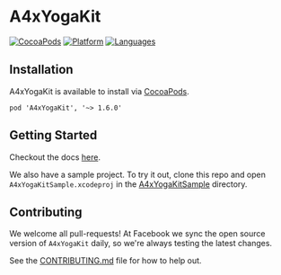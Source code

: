 # A4xYogaKit

[![CocoaPods](https://img.shields.io/cocoapods/v/A4xYogaKit.svg?style=flat)](https://cocoapods.org/pods/A4xYogaKit)
[![Platform](https://img.shields.io/badge/platforms-iOS-orange.svg)](https://facebook.github.io/yoga/docs/api/A4xYogaKit/)
[![Languages](https://img.shields.io/badge/languages-ObjC%20%7C%20Swift-orange.svg)](https://facebook.github.io/yoga/docs/api/A4xYogaKit/)

## Installation
A4xYogaKit is available to install via [CocoaPods](https://cocoapods.org/).

```
pod 'A4xYogaKit', '~> 1.6.0'
```

## Getting Started
Checkout the docs [here](https://facebook.github.io/yoga/docs/api/A4xYogaKit/).

We also have a sample project. To try it out, clone this repo and open `A4xYogaKitSample.xcodeproj` in the [A4xYogaKitSample](https://github.com/facebook/yoga/tree/master/A4xYogaKit/A4xYogaKitSample) directory.

## Contributing
We welcome all pull-requests! At Facebook we sync the open source version of `A4xYogaKit` daily, so we're always testing the latest changes.

See the [CONTRIBUTING.md](https://github.com/facebook/yoga/blob/master/CONTRIBUTING.md) file for how to help out.
